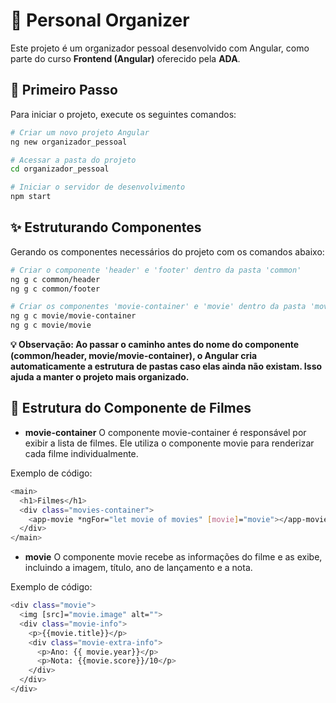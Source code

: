 # 📌 Personal Organizer

Este projeto é um organizador pessoal desenvolvido com Angular, como parte do curso **Frontend (Angular)** oferecido pela **ADA**.

## 🚀 Primeiro Passo

Para iniciar o projeto, execute os seguintes comandos:

```sh
# Criar um novo projeto Angular
ng new organizador_pessoal

# Acessar a pasta do projeto
cd organizador_pessoal

# Iniciar o servidor de desenvolvimento
npm start
```

## ✨ Estruturando Componentes

Gerando os componentes necessários do projeto com os comandos abaixo:

```sh
# Criar o componente 'header' e 'footer' dentro da pasta 'common'
ng g c common/header
ng g c common/footer

# Criar os componentes 'movie-container' e 'movie' dentro da pasta 'movie'
ng g c movie/movie-container
ng g c movie/movie
```

__💡 Observação: Ao passar o caminho antes do nome do componente (common/header, movie/movie-container), o Angular cria automaticamente a estrutura de pastas caso elas ainda não existam. Isso ajuda a manter o projeto mais organizado.__


## 🎥 Estrutura do Componente de Filmes

* __movie-container__
O componente movie-container é responsável por exibir a lista de filmes. Ele utiliza o componente movie para renderizar cada filme individualmente.

Exemplo de código:
```sh
<main>
  <h1>Filmes</h1>
  <div class="movies-container">
    <app-movie *ngFor="let movie of movies" [movie]="movie"></app-movie>
  </div>
</main>
```

* __movie__
O componente movie recebe as informações do filme e as exibe, incluindo a imagem, título, ano de lançamento e a nota.

Exemplo de código:
```sh
<div class="movie">
  <img [src]="movie.image" alt="">
  <div class="movie-info">
    <p>{{movie.title}}</p>
    <div class="movie-extra-info">
      <p>Ano: {{ movie.year}}</p>
      <p>Nota: {{movie.score}}/10</p>
    </div>
  </div>
</div>
```

